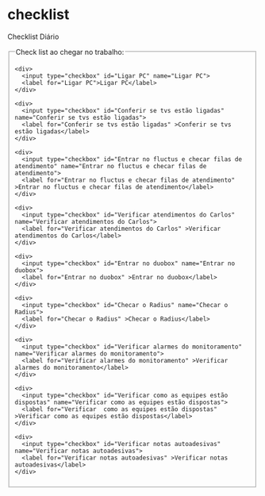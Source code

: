 # checklist
Checklist Diário

<fieldset>
    <legend>Check list ao chegar no trabalho:</legend>

  
    <div>
      <input type="checkbox" id="Ligar PC" name="Ligar PC">
      <label for="Ligar PC">Ligar PC</label>
    </div>

    <div>
      <input type="checkbox" id="Conferir se tvs estão ligadas" name="Conferir se tvs estão ligadas">
      <label for="Conferir se tvs estão ligadas" >Conferir se tvs estão ligadas</label>
    </div>

    <div>
      <input type="checkbox" id="Entrar no fluctus e checar filas de atendimento" name="Entrar no fluctus e checar filas de atendimento">
      <label for="Entrar no fluctus e checar filas de atendimento" >Entrar no fluctus e checar filas de atendimento</label>
    </div>

    <div>
      <input type="checkbox" id="Verificar atendimentos do Carlos" name="Verificar atendimentos do Carlos">
      <label for="Verificar atendimentos do Carlos" >Verificar atendimentos do Carlos</label>
    </div>

    <div>
      <input type="checkbox" id="Entrar no duobox" name="Entrar no duobox">
      <label for="Entrar no duobox" >Entrar no duobox</label>
    </div>

    <div>
      <input type="checkbox" id="Checar o Radius" name="Checar o Radius">
      <label for="Checar o Radius" >Checar o Radius</label>
    </div>

    <div>
      <input type="checkbox" id="Verificar alarmes do monitoramento" name="Verificar alarmes do monitoramento">
      <label for="Verificar alarmes do monitoramento" >Verificar alarmes do monitoramento</label>
    </div>

    <div>
      <input type="checkbox" id="Verificar como as equipes estão dispostas" name="Verificar como as equipes estão dispostas">
      <label for="Verificar  como as equipes estão dispostas" >Verificar como as equipes estão dispostas</label>
    </div>

    <div>
      <input type="checkbox" id="Verificar notas autoadesivas" name="Verificar notas autoadesivas">
      <label for="Verificar notas autoadesivas" >Verificar notas autoadesivas</label>
    </div>

</fieldset>
